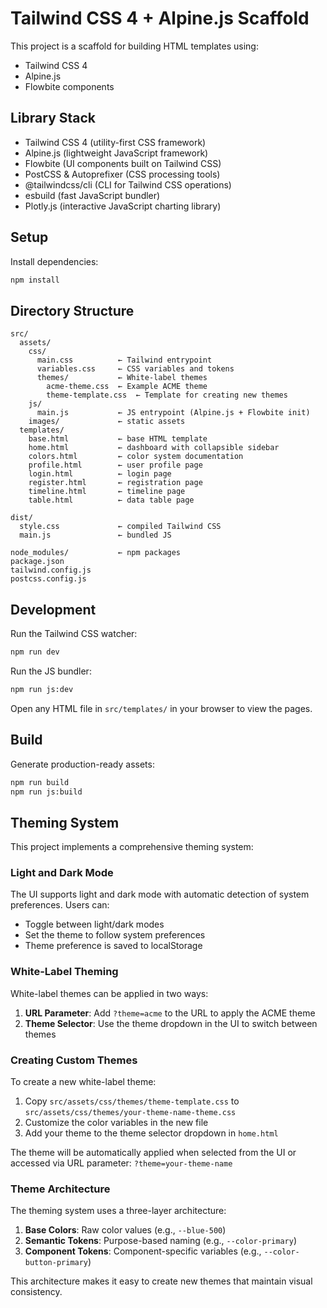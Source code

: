 # Tailwind CSS 4 + Alpine.js Scaffold

This project is a scaffold for building HTML templates using:

- Tailwind CSS 4
- Alpine.js
- Flowbite components

## Library Stack

- Tailwind CSS 4 (utility-first CSS framework)
- Alpine.js (lightweight JavaScript framework)
- Flowbite (UI components built on Tailwind CSS)
- PostCSS & Autoprefixer (CSS processing tools)
- @tailwindcss/cli (CLI for Tailwind CSS operations)
- esbuild (fast JavaScript bundler)
- Plotly.js (interactive JavaScript charting library)

## Setup

Install dependencies:

```bash
npm install
```

## Directory Structure

```
src/
  assets/
    css/
      main.css          ← Tailwind entrypoint
      variables.css     ← CSS variables and tokens
      themes/           ← White-label themes
        acme-theme.css  ← Example ACME theme
        theme-template.css  ← Template for creating new themes
    js/
      main.js           ← JS entrypoint (Alpine.js + Flowbite init)
    images/             ← static assets
  templates/
    base.html           ← base HTML template
    home.html           ← dashboard with collapsible sidebar
    colors.html         ← color system documentation
    profile.html        ← user profile page
    login.html          ← login page
    register.html       ← registration page
    timeline.html       ← timeline page
    table.html          ← data table page

dist/
  style.css             ← compiled Tailwind CSS
  main.js               ← bundled JS

node_modules/           ← npm packages
package.json
tailwind.config.js
postcss.config.js
```

## Development

Run the Tailwind CSS watcher:

```bash
npm run dev
```

Run the JS bundler:

```bash
npm run js:dev
```

Open any HTML file in `src/templates/` in your browser to view the pages.

## Build

Generate production-ready assets:

```bash
npm run build
npm run js:build
```

## Theming System

This project implements a comprehensive theming system:

### Light and Dark Mode

The UI supports light and dark mode with automatic detection of system preferences. Users can:

- Toggle between light/dark modes
- Set the theme to follow system preferences
- Theme preference is saved to localStorage

### White-Label Theming

White-label themes can be applied in two ways:

1. **URL Parameter**: Add `?theme=acme` to the URL to apply the ACME theme
2. **Theme Selector**: Use the theme dropdown in the UI to switch between themes

### Creating Custom Themes

To create a new white-label theme:

1. Copy `src/assets/css/themes/theme-template.css` to `src/assets/css/themes/your-theme-name-theme.css`
2. Customize the color variables in the new file
3. Add your theme to the theme selector dropdown in `home.html`

The theme will be automatically applied when selected from the UI or accessed via URL parameter: `?theme=your-theme-name`

### Theme Architecture

The theming system uses a three-layer architecture:

1. **Base Colors**: Raw color values (e.g., `--blue-500`)
2. **Semantic Tokens**: Purpose-based naming (e.g., `--color-primary`) 
3. **Component Tokens**: Component-specific variables (e.g., `--color-button-primary`)

This architecture makes it easy to create new themes that maintain visual consistency.
